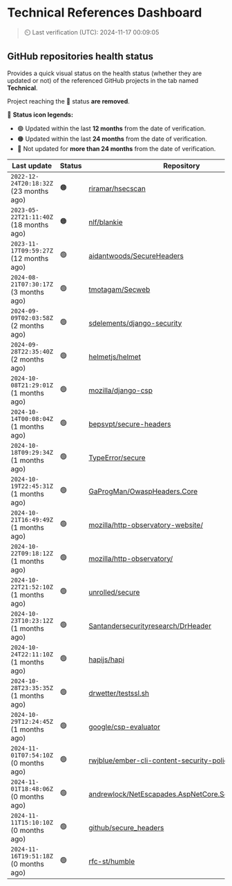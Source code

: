 
# Technical References Dashboard

> :timer_clock: Last verification (UTC): 2024-11-17 00:09:05

## GitHub repositories health status

Provides a quick visual status on the health status (whether they are updated or not) of the referenced GitHub projects in the tab named **Technical**.

Project reaching the :red_circle: status **are removed**.

:speech_balloon: **Status icon legends:**

* :green_circle: Updated within the last **12 months** from the date of verification.
* :orange_circle: Updated within the last **24 months** from the date of verification.
* :red_circle: Not updated for **more than 24 months** from the date of verification.

| Last update | Status | Repository |
| --- | --- | --- |
| `2022-12-24T20:18:32Z` (23 months ago) | :orange_circle: | [riramar/hsecscan](https://github.com/riramar/hsecscan) |
| `2023-05-22T21:11:40Z` (18 months ago) | :orange_circle: | [nlf/blankie](https://github.com/nlf/blankie) |
| `2023-11-17T09:59:27Z` (12 months ago) | :green_circle: | [aidantwoods/SecureHeaders](https://github.com/aidantwoods/SecureHeaders) |
| `2024-08-21T07:30:17Z` (3 months ago) | :green_circle: | [tmotagam/Secweb](https://github.com/tmotagam/Secweb) |
| `2024-09-09T02:03:58Z` (2 months ago) | :green_circle: | [sdelements/django-security](https://github.com/sdelements/django-security) |
| `2024-09-28T22:35:40Z` (2 months ago) | :green_circle: | [helmetjs/helmet](https://github.com/helmetjs/helmet) |
| `2024-10-08T21:29:01Z` (1 months ago) | :green_circle: | [mozilla/django-csp](https://github.com/mozilla/django-csp) |
| `2024-10-14T00:08:04Z` (1 months ago) | :green_circle: | [bepsvpt/secure-headers](https://github.com/bepsvpt/secure-headers) |
| `2024-10-18T09:29:34Z` (1 months ago) | :green_circle: | [TypeError/secure](https://github.com/TypeError/secure) |
| `2024-10-19T22:45:31Z` (1 months ago) | :green_circle: | [GaProgMan/OwaspHeaders.Core](https://github.com/GaProgMan/OwaspHeaders.Core) |
| `2024-10-21T16:49:49Z` (1 months ago) | :green_circle: | [mozilla/http-observatory-website/](https://github.com/mozilla/http-observatory-website/) |
| `2024-10-22T09:18:12Z` (1 months ago) | :green_circle: | [mozilla/http-observatory/](https://github.com/mozilla/http-observatory/) |
| `2024-10-22T21:52:10Z` (1 months ago) | :green_circle: | [unrolled/secure](https://github.com/unrolled/secure) |
| `2024-10-23T10:23:12Z` (1 months ago) | :green_circle: | [Santandersecurityresearch/DrHeader](https://github.com/Santandersecurityresearch/DrHeader) |
| `2024-10-24T22:11:10Z` (1 months ago) | :green_circle: | [hapijs/hapi](https://github.com/hapijs/hapi) |
| `2024-10-28T23:35:35Z` (1 months ago) | :green_circle: | [drwetter/testssl.sh](https://github.com/drwetter/testssl.sh) |
| `2024-10-29T12:24:45Z` (1 months ago) | :green_circle: | [google/csp-evaluator](https://github.com/google/csp-evaluator) |
| `2024-11-01T07:54:10Z` (0 months ago) | :green_circle: | [rwjblue/ember-cli-content-security-policy/](https://github.com/rwjblue/ember-cli-content-security-policy/) |
| `2024-11-01T18:48:06Z` (0 months ago) | :green_circle: | [andrewlock/NetEscapades.AspNetCore.SecurityHeaders](https://github.com/andrewlock/NetEscapades.AspNetCore.SecurityHeaders) |
| `2024-11-11T15:10:10Z` (0 months ago) | :green_circle: | [github/secure_headers](https://github.com/github/secure_headers) |
| `2024-11-16T19:51:18Z` (0 months ago) | :green_circle: | [rfc-st/humble](https://github.com/rfc-st/humble) |


